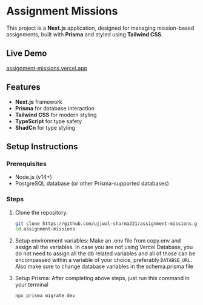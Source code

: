 # Assignment Missions

This project is a **Next.js** application, designed for managing mission-based assignments, built with **Prisma** and styled using **Tailwind CSS**.

## Live Demo
[assignment-missions.vercel.app](https://assignment-missions.vercel.app)

## Features
- **Next.js** framework
- **Prisma** for database interaction
- **Tailwind CSS** for modern styling
- **TypeScript** for type safety
- **ShadCn** for type styling

## Setup Instructions

### Prerequisites
- Node.js (v14+)
- PostgreSQL database (or other Prisma-supported databases)

### Steps

1. Clone the repository:
   ```bash
   git clone https://github.com/ujjwal-sharma221/assignment-missions.git
   cd assignment-missions

2. Setup environment variables:
   Make an .env file from copy.env and assign all the variables.
   In case you are not using Vercel Database, you do not need to assign all the db related variables and all of those can be encompassed within a variable of your choice,       preferably `DATABSE_URL`. Also make sure to change database variables in the schema.prisma file

3. Setup Prisma:
   After completing above steps, just run this command in your terminal
   ```bash
   npx prisma migrate dev
   
  
